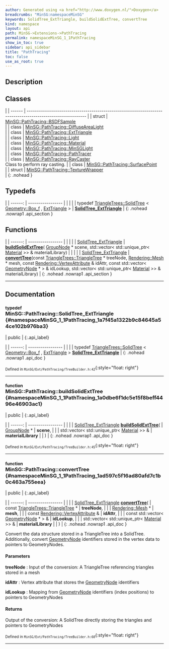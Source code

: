 ```yaml
---
author: Generated using <a href="http://www.doxygen.nl/">Doxygen</a>
breadcrumbs: "MinSG:namespaceMinSG"
keywords: SolidTree_ExtTriangle, buildSolidExtTree, convertTree
kind: namespace
layout: api
path: MinSG->Extensions->PathTracing
permalink: namespaceMinSG_1_1PathTracing
show_in_toc: true
sidebar: api_sidebar
title: "PathTracing"
toc: false
use_as_root: true
---
```


## Description





## Classes

|
| ------ | ----------------------------------------------------------------------------------------------------------- | 
| struct | [MinSG::PathTracing::BSDFSample](structMinSG_1_1PathTracing_1_1BSDFSample) <br/>                            | 
| class  | [MinSG::PathTracing::DiffuseAreaLight](classMinSG_1_1PathTracing_1_1DiffuseAreaLight) <br/>                 | 
| class  | [MinSG::PathTracing::ExtTriangle](classMinSG_1_1PathTracing_1_1ExtTriangle) <br/>                           | 
| class  | [MinSG::PathTracing::Light](classMinSG_1_1PathTracing_1_1Light) <br/>                                       | 
| class  | [MinSG::PathTracing::Material](classMinSG_1_1PathTracing_1_1Material) <br/>                                 | 
| class  | [MinSG::PathTracing::MinSGLight](classMinSG_1_1PathTracing_1_1MinSGLight) <br/>                             | 
| class  | [MinSG::PathTracing::PathTracer](classMinSG_1_1PathTracing_1_1PathTracer) <br/>                             | 
| class  | [MinSG::PathTracing::RayCaster](classMinSG_1_1PathTracing_1_1RayCaster) <br/> Class to perform ray casting. | 
| class  | [MinSG::PathTracing::SurfacePoint](classMinSG_1_1PathTracing_1_1SurfacePoint) <br/>                         | 
| struct | [MinSG::PathTracing::TextureWrapper](structMinSG_1_1PathTracing_1_1TextureWrapper) <br/>                    | 
{: .nohead }

## Typedefs

|
| ------: | ----------------- |
|  | |
| typedef [TriangleTrees::SolidTree](classMinSG_1_1TriangleTrees_1_1SolidTree) < [Geometry::Box_f](namespaceGeometry#namespaceGeometry_1a7049ac0db2eca3232a41d0c0f0f7e948) , [ExtTriangle](classMinSG_1_1PathTracing_1_1ExtTriangle) > | **[SolidTree_ExtTriangle](#namespaceMinSG_1_1PathTracing_1a7f45a1322b9c84645a54ce102b976ba3)**  |
{: .nohead .nowrap1 .api_section }


## Functions

|
| ------: | ----------------- |
|  | |
| [SolidTree_ExtTriangle](namespaceMinSG_1_1PathTracing#namespaceMinSG_1_1PathTracing_1a7f45a1322b9c84645a54ce102b976ba3) | **[buildSolidExtTree](#namespaceMinSG_1_1PathTracing_1a0dbe6f1dc5e15f8beff4496e46903ac1)**( [GroupNode](classMinSG_1_1GroupNode) * scene, std::vector< std::unique_ptr< [Material](classMinSG_1_1PathTracing_1_1Material) >> & materialLibrary) |
|  | |
| [SolidTree_ExtTriangle](namespaceMinSG_1_1PathTracing#namespaceMinSG_1_1PathTracing_1a7f45a1322b9c84645a54ce102b976ba3) | **[convertTree](#namespaceMinSG_1_1PathTracing_1ad597c5f16ad80afd7c1b0c463a755eea)**(const [TriangleTrees::TriangleTree](classMinSG_1_1TriangleTrees_1_1TriangleTree) * treeNode,  [Rendering::Mesh](classRendering_1_1Mesh) * mesh, const [Rendering::VertexAttribute](classRendering_1_1VertexAttribute) & idAttr, const std::vector< [GeometryNode](classMinSG_1_1GeometryNode) * > & idLookup, std::vector< std::unique_ptr< [Material](classMinSG_1_1PathTracing_1_1Material) >> & materialLibrary) |
{: .nohead .nowrap1 .api_section }


-------------------------------------------------------------------

## Documentation

### <small>typedef</small><br/> MinSG::PathTracing::SolidTree_ExtTriangle {#namespaceMinSG_1_1PathTracing_1a7f45a1322b9c84645a54ce102b976ba3}

| public |
{:.api_label}

|
| ------: | ----------------- |
|  |
| typedef [TriangleTrees::SolidTree](classMinSG_1_1TriangleTrees_1_1SolidTree) < [Geometry::Box_f](namespaceGeometry#namespaceGeometry_1a7049ac0db2eca3232a41d0c0f0f7e948) , [ExtTriangle](classMinSG_1_1PathTracing_1_1ExtTriangle) > **[SolidTree_ExtTriangle](#namespaceMinSG_1_1PathTracing_1a7f45a1322b9c84645a54ce102b976ba3)**  |
{: .nohead .nowrap1 .api_doc }





<sub>Defined in `MinSG/Ext/PathTracing/TreeBuilder.h:42`</sub>{:style="float: right"}

-------------------------------------------------------------------

### <small>function</small><br/> MinSG::PathTracing::buildSolidExtTree {#namespaceMinSG_1_1PathTracing_1a0dbe6f1dc5e15f8beff4496e46903ac1}

| public |
{:.api_label}

|
| ------: | ----------------- |
|  |
| [SolidTree_ExtTriangle](namespaceMinSG_1_1PathTracing#namespaceMinSG_1_1PathTracing_1a7f45a1322b9c84645a54ce102b976ba3) **[buildSolidExtTree](#namespaceMinSG_1_1PathTracing_1a0dbe6f1dc5e15f8beff4496e46903ac1)**( |  [GroupNode](classMinSG_1_1GroupNode) * | **scene**, |
| | std::vector< std::unique_ptr< [Material](classMinSG_1_1PathTracing_1_1Material) >> & | **materialLibrary** |
|   ) |
{: .nohead .nowrap1 .api_doc }





<sub>Defined in `MinSG/Ext/PathTracing/TreeBuilder.h:45`</sub>{:style="float: right"}

-------------------------------------------------------------------

### <small>function</small><br/> MinSG::PathTracing::convertTree {#namespaceMinSG_1_1PathTracing_1ad597c5f16ad80afd7c1b0c463a755eea}

| public |
{:.api_label}

|
| ------: | ----------------- |
|  |
| [SolidTree_ExtTriangle](namespaceMinSG_1_1PathTracing#namespaceMinSG_1_1PathTracing_1a7f45a1322b9c84645a54ce102b976ba3) **[convertTree](#namespaceMinSG_1_1PathTracing_1ad597c5f16ad80afd7c1b0c463a755eea)**( | const [TriangleTrees::TriangleTree](classMinSG_1_1TriangleTrees_1_1TriangleTree) * | **treeNode**, |
| |  [Rendering::Mesh](classRendering_1_1Mesh) * | **mesh**, |
| | const [Rendering::VertexAttribute](classRendering_1_1VertexAttribute) & | **idAttr**, |
| | const std::vector< [GeometryNode](classMinSG_1_1GeometryNode) * > & | **idLookup**, |
| | std::vector< std::unique_ptr< [Material](classMinSG_1_1PathTracing_1_1Material) >> & | **materialLibrary** |
|   ) |
{: .nohead .nowrap1 .api_doc }



Convert the data structure stored in a TriangleTree into a SolidTree. Additionally, convert [GeometryNode](classMinSG_1_1GeometryNode) identifiers stored in the vertex data to pointers to GeometryNodes.


#### Parameters
**treeNode**
:  Input of the conversion: A TriangleTree referencing triangles stored in a mesh



**idAttr**
:  Vertex attribute that stores the [GeometryNode](classMinSG_1_1GeometryNode) identifiers



**idLookup**
:  Mapping from [GeometryNode](classMinSG_1_1GeometryNode) identifiers (index positions) to pointers to GeometryNodes




#### Returns
Output of the conversion: A SolidTree directly storing the triangles and pointers to GeometryNodes





<sub>Defined in `MinSG/Ext/PathTracing/TreeBuilder.h:60`</sub>{:style="float: right"}

-------------------------------------------------------------------

